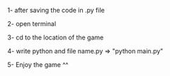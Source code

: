 1- after saving the code in .py file

2- open terminal

3- cd to the location of the game

4- write python and file name.py => "python main.py"

5- Enjoy the game ^^
